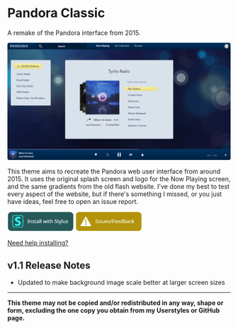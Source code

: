 # Pandora Classic
A remake of the Pandora interface from 2015.

<img src="https://raw.githubusercontent.com/Tech-How/Pandora-Classic/main/images/repo/readme/1.png"/>

This theme aims to recreate the Pandora web user interface from around 2015. It uses the original splash screen and logo for the Now Playing screen, and the same gradients from the old flash website. I've done my best to test every aspect of the website, but if there's something I missed, or you just have ideas, feel free to open an issue report.

[![Install with Stylus](https://raw.githubusercontent.com/Tech-How/Pandora-Classic/main/images/repo/readme/install-button.png)](https://userstyles.world/style/8985/pandora-classic)
[![Issues/Feedback](https://raw.githubusercontent.com/Tech-How/Pandora-Classic/main/images/repo/readme/issues-button.png)](https://github.com/Tech-How/Pandora-Classic/issues/new/choose)

[Need help installing?](https://github.com/Tech-How/Pandora-Classic/blob/main/HELP.md)

## v1.1 Release Notes
- Updated to make background image scale better at larger screen sizes

---
**This theme may not be copied and/or redistributed in any way, shape or form, excluding the one copy you obtain from my Userstyles or GitHub page.**

